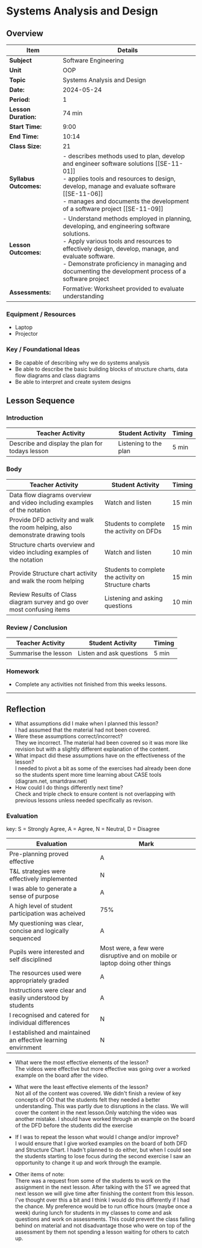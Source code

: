 # Systems Analysis and Design
## Overview

| Item                       | Details                                                                                                                                                                                                                                                                                                 |
| -------------------------- | ------------------------------------------------------------------------------------------------------------------------------------------------------------------------------------------------------------------------------------------------------------------------------------------------------- |
| **Subject**                | Software Engineering                                                                                                                                                                                                                                                                                    |
| **Unit**                   | OOP                                                                                                                                                                                                                                                                                                     |
| **Topic**                  | Systems Analysis and Design                                                                                                                                                                                                                                                                             |
| **Date:**                  | 2024-05-24                                                                                                                                                                                                                                                                                              |
| **Period:**                | 1                                                                                                                                                                                                                                                                                                       |
| **Lesson Duration:**<br>   | 74 min                                                                                                                                                                                                                                                                                                  |
| **Start Time:**<br>        | 9:00                                                                                                                                                                                                                                                                                                    |
| **End Time:**<br>          | 10:14                                                                                                                                                                                                                                                                                                   |
| **Class Size:**<br>        | 21                                                                                                                                                                                                                                                                                                      |
| **Syllabus Outcomes:**<br> | - describes methods used to plan, develop and engineer software solutions [[SE-11-01]]<br>- applies tools and resources to design, develop, manage and evaluate software [[SE-11-06]]<br>- manages and documents the development of a software project [[SE-11-09]]                                     |
| **Lesson Outcomes:**       | - Understand methods employed in planning, developing, and engineering software solutions.<br>- Apply various tools and resources to effectively design, develop, manage, and evaluate software.<br>- Demonstrate proficiency in managing and documenting the development process of a software project |
| **Assessments:**           | Formative: Worksheet provided to evaluate understanding                                                                                                                                                                                                                                                 |

### Equipment / Resources
- Laptop
- Projector
### Key / Foundational Ideas
- Be capable of describing why we do systems analysis
- Be able to describe the basic building blocks of structure charts, data flow diagrams and class diagrams
- Be able to interpret and create system designs
## Lesson Sequence
### Introduction
| Teacher Activity                                | Student Activity      | Timing |
| ----------------------------------------------- | --------------------- | ------ |
| Describe and display the plan for todays lesson | Listening to the plan | 5 min  |

### Body
| Teacher Activity                                                               | Student Activity                                      | Timing |
| ------------------------------------------------------------------------------ | ----------------------------------------------------- | ------ |
| Data flow diagrams overview and video including examples of the notation       | Watch and listen                                      | 15 min |
| Provide DFD activity and walk the room helping, also demonstrate drawing tools | Students to complete the activity on DFDs             | 15 min |
| Structure charts overview and video including examples of the notation         | Watch and listen                                      | 10 min |
| Provide Structure chart activity and walk the room helping                     | Students to complete the activity on Structure charts | 15 min |
| Review Results of Class diagram survey and go over most confusing items        | Listening and asking questions                        | 10 min |

### Review / Conclusion
| Teacher Activity     | Student Activity         | Timing |
| -------------------- | ------------------------ | ------ |
| Summarise the lesson | Listen and ask questions | 5 min  |

### Homework
- Complete any activities not finished from this weeks lessons.

----
## Reflection
- What assumptions did I make when I planned this lesson?
<br>I had assumed that the material had not been covered.
- Were these assumptions correct/incorrect?
<br>They we incorrect. The material had been covered so it was more like revision but with a slightly different explanation of the content. 
- What impact did these assumptions have on the effectiveness of the lesson?
<br>I needed to pivot a bit as some of the exercises had already been done so the students spent more time learning about CASE tools (diagram.net, smartdraw.net)
- How could I do things differently next time?
<br>Check and triple check to ensure content is not overlapping with previous lessons unless needed specifically as revison.

### Evaluation
key: S = Strongly Agree, A = Agree, N = Neutral, D = Disagree

| Evaluation                                                    | Mark |
| ------------------------------------------------------------- | ---- |
| Pre-planning proved effective                                 |   A   |
| T&L strategies were effectively implemented                   |   N   |
| I was able to generate a sense of purpose                     |   A   |
| A high level of student participation was acheived            |   75%   |
| My questioning was clear, concise and logically sequenced     |   A   |
| Pupils were interested and self disciplined                   |   Most were, a few were disruptive and on mobile or laptop doing other things  |
| The resources used were appropriately graded                  |   A   |
| Instructions were clear and easily understood by students     |   A   |
| I recognised and catered for individual differences           |   N   |
| I established and maintained an effective learning envirnment |   N   |

- What were the most effective elements of the lesson?
<br>The videos were effective but more effective was going over a worked example on the board after the video.

- What were the least effective elements of the lesson?
<br>Not all of the content was covered. We didn't finish a review of key concepts of OO that the students felt they needed a better understanding. This was partly due to disruptions in the class. We will cover the content in the next lesson.Only watching the video was another mistake. I should have worked through an example on the board of the DFD before the students did the exercise

- If I was to repeat the lesson what would I change and/or improve?
<br>I would ensure that I give worked examples on the board of both DFD and Structure Chart. I hadn't planned to do either, but when I could see the students starting to lose focus during the second exercise I saw an opportunity to change it up and work through the example. 

- Other items of note:
<br>There was a request from some of the students to work on the assignment in the next lesson. After talking with the ST we agreed that next lesson we will give time after finishing the content from this lesson. I've thought over this a bit and I think I would do this differently if I had the chance. My preference would be to run office hours (maybe once a week) during lunch for students in my classes to come and ask questions and work on assessments. This could prevent the class falling behind on material and not disadvantage those who were on top of the assessment by them not spending a lesson waiting for others to catch up.
